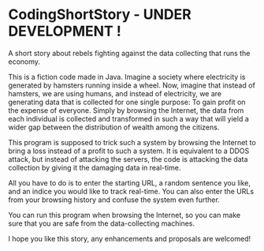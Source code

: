 # CodingShortStory - UNDER DEVELOPMENT !
A short story about rebels fighting against the data collecting that runs the economy.

This is a fiction code made in Java. Imagine a society where electricity is generated by hamsters running inside a wheel.
Now, imagine that instead of hamsters, we are using humans, and instead of electricity, we are generating data that is collected for one single purpose: To gain profit on the expense of everyone.
Simply by browsing the Internet, the data from each individual is collected and transformed in such a way that will yield a wider gap between the distribution of wealth among the citizens.

This program is supposed to trick such a system by browsing the Internet to bring a loss instead of a profit to such a system.
It is equivalent to a DDOS attack, but instead of attacking the servers, the code is attacking the data collection by giving it the damaging data in real-time.

All you have to do is to enter the starting URL, a random sentence you like, and an indice you would like to track real-time.
You can also enter the URLs from your browsing history and confuse the system even further.

You can run this program when browsing the Internet, so you can make sure that you are safe from the data-collecting machines.

I hope you like this story, any enhancements and proposals are welcomed!
